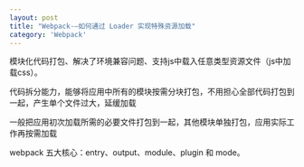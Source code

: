 ```yaml
---
layout: post
title: "Webpack-—如何通过 Loader 实现特殊资源加载"
category: 'Webpack'
---
```


模块化代码打包、解决了环境兼容问题、支持js中载入任意类型资源文件（js中加载css）。

代码拆分能力，能够将应用中所有的模块按需分块打包，不用担心全部代码打包到一起，产生单个文件过大，延缓加载

一般把应用初次加载所需的必要文件打包到一起，其他模块单独打包，应用实际工作再按需加载

webpack 五大核心：entry、output、module、plugin 和 mode。